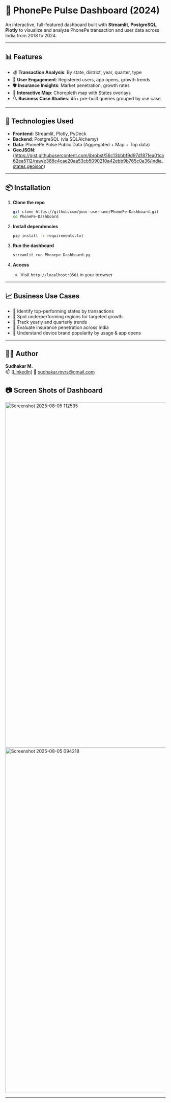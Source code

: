 
# 📱 PhonePe Pulse Dashboard (2024)

An interactive, full-featured dashboard built with **Streamlit**, **PostgreSQL**, **Plotly** to visualize and analyze PhonePe transaction and user data across India from 2018 to 2024.

---

## 📊 Features

- 💰 **Transaction Analysis**: By state, district, year, quarter, type
- 📲 **User Engagement**: Registered users, app opens, growth trends
- 🛡️ **Insurance Insights**: Market penetration, growth rates
- 📍 **Interactive Map**: Choropleth map with States overlays
- 🔍 **Business Case Studies**: 45+ pre-built queries grouped by use case

---

## 🚀 Technologies Used

- **Frontend**: Streamlit, Plotly, PyDeck
- **Backend**: PostgreSQL (via SQLAlchemy)
- **Data**: PhonePe Pulse Public Data (Aggregated + Map + Top data)
- **GeoJSON**:(https://gist.githubusercontent.com/jbrobst/56c13bbbf9d97d187fea01ca62ea5112/raw/e388c4cae20aa53cb5090210a42ebb9b765c0a36/india_states.geojson)

---

## 📦 Installation

1. **Clone the repo**
   ```bash
   git clone https://github.com/your-username/PhonePe-Dashboard.git
   cd PhonePe-Dashboard
   ```

2. **Install dependencies**
   ```bash
   pip install -r requirements.txt
   ```

3. **Run the dashboard**
   ```bash
   streamlit run Phonepe Dashboard.py
   ```

4. **Access**
   - Visit `http://localhost:8501` in your browser

---

## 📈 Business Use Cases

- 🔹 Identify top-performing states by transactions
- 🔹 Spot underperforming regions for targeted growth
- 🔹 Track yearly and quarterly trends
- 🔹 Evaluate insurance penetration across India
- 🔹 Understand device brand popularity by usage & app opens

---

## 🙋‍♂️ Author

**Sudhakar M.**  
📫 [[LinkedIn]](https://www.linkedin.com/in/sudhakar-m-657ba787/) 
📧 sudhakar.mvrs@gmail.com
## 📷 Screen Shots of Dashboard
<img width="1920" height="1080" alt="Screenshot 2025-08-05 112535" src="https://github.com/user-attachments/assets/2c1ff7d3-8a3a-481d-8981-5fac68220433" />
<img width="1920" height="1080" alt="Screenshot 2025-08-05 094218" src="https://github.com/user-attachments/assets/df622c12-c937-4328-8eb6-707d8f712ee7" />


---

